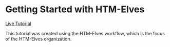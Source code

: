 # Getting Started with HTM-Elves #

[Live Tutorial](https://htm-elves.github.io/Getting-Started/)

This tutorial was created using the HTM-Elves workflow, which is the focus of the HTM-Elves organization.
